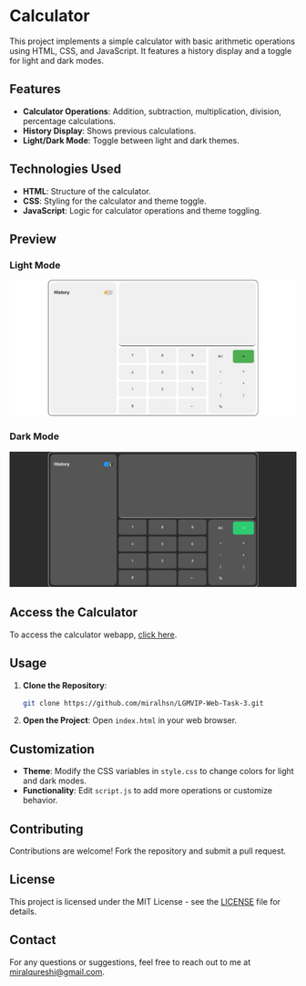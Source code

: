 # Calculator

This project implements a simple calculator with basic arithmetic operations using HTML, CSS, and JavaScript. It features a history display and a toggle for light and dark modes.

## Features

- **Calculator Operations**: Addition, subtraction, multiplication, division, percentage calculations.
- **History Display**: Shows previous calculations.
- **Light/Dark Mode**: Toggle between light and dark themes.

## Technologies Used

- **HTML**: Structure of the calculator.
- **CSS**: Styling for the calculator and theme toggle.
- **JavaScript**: Logic for calculator operations and theme toggling.

## Preview

### Light Mode
![Calculator Light Mode](screenshots/calculator-preview1.png)

### Dark Mode
![Calculator Dark Mode](screenshots/calculator-preview2.png)


## Access the Calculator

To access the calculator webapp, [click here](https://github.com/miralhsn/LGMVIP-Web-Task-3.git).


## Usage

1. **Clone the Repository**:
    ```sh
    git clone https://github.com/miralhsn/LGMVIP-Web-Task-3.git
    ```
2. **Open the Project**:
    Open `index.html` in your web browser.

## Customization

- **Theme**: Modify the CSS variables in `style.css` to change colors for light and dark modes.
- **Functionality**: Edit `script.js` to add more operations or customize behavior.

## Contributing

Contributions are welcome! Fork the repository and submit a pull request.

## License

This project is licensed under the MIT License - see the [LICENSE](LICENSE) file for details.

## Contact

For any questions or suggestions, feel free to reach out to me at [miralqureshi@gmail.com](mailto:miralqureshi@gmail.com).
